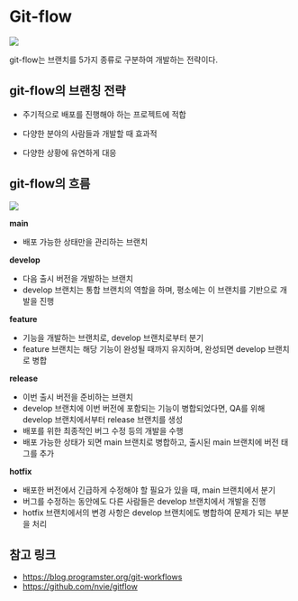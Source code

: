 # Git-flow

![](https://user-images.githubusercontent.com/96982072/227922966-e7f04bb8-7943-434b-8a8a-cbb4097a0339.png)

git-flow는 브랜치를 5가지 종류로 구분하여 개발하는 전략이다.

## git-flow의 브랜칭 전략

- 주기적으로 배포를 진행해야 하는 프로젝트에 적합

- 다양한 분야의 사람들과 개발할 때 효과적

- 다양한 상황에 유연하게 대응

## git-flow의 흐름

![](https://user-images.githubusercontent.com/96982072/227924759-0e4dc474-667a-477e-8aca-33b936a2dc77.png)

**main**

- 배포 가능한 상태만을 관리하는 브랜치

**develop**

- 다음 출시 버전을 개발하는 브랜치
- develop 브랜치는 통합 브랜치의 역할을 하며, 평소에는 이 브랜치를 기반으로 개발을 진행

**feature**

- 기능을 개발하는 브랜치로, develop 브랜치로부터 분기
- feature 브랜치는 해당 기능이 완성될 때까지 유지하며, 완성되면 develop 브랜치로 병합

**release**

- 이번 출시 버전을 준비하는 브랜치
- develop 브랜치에 이번 버전에 포함되는 기능이 병합되었다면, QA를 위해 develop 브랜치에서부터 release 브랜치를 생성
- 배포를 위한 최종적인 버그 수정 등의 개발을 수행
- 배포 가능한 상태가 되면 main 브랜치로 병합하고, 출시된 main 브랜치에 버전 태그를 추가

**hotfix**

- 배포한 버전에서 긴급하게 수정해야 할 필요가 있을 때, main 브랜치에서 분기
- 버그를 수정하는 동안에도 다른 사람들은 develop 브랜치에서 개발을 진행
- hotfix 브랜치에서의 변경 사항은 develop 브랜치에도 병합하여 문제가 되는 부분을 처리

## 참고 링크

- https://blog.programster.org/git-workflows
- https://github.com/nvie/gitflow
